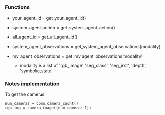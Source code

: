 ### Functions

* your_agent_id = get_your_agent_id()
* system_agent_action = get_system_agent_action()
* all_agent_id = get_all_agent_id()

* system_agent_observations = get_system_agent_observations(modality)
* my_agent_observations = get_my_agent_observations(modality)
  * modality is a list of 'rgb_image', 'seg_class', 'seg_inst', 'depth', 'symbolic_state'



### Notes implementation
To get the cameras:

```
num_cameras = comm.camera_count()
rgb_img = camera_image([num_cameras-1])
```























